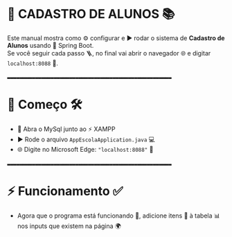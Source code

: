 # 🏫 CADASTRO DE ALUNOS 📚

Este manual mostra como ⚙️ configurar e ▶️ rodar o sistema de __Cadastro de Alunos__ usando 🚀 Spring Boot.  
Se você seguir cada passo 🪜, no final vai abrir o navegador 🌐 e digitar `localhost:8088` 🎯.  

`▂▂▂▂▂▂▂▂▂▂▂▂▂▂▂▂▂▂▂▂▂▂▂▂▂▂▂▂▂▂▂▂▂▂▂▂▂▂▂▂▂▂▂▂▂▂▂▂▂▂▂▂▂`

# 🚀 Começo 🛠️

- 🐬 Abra o MySql junto ao ⚡ XAMPP  
- ▶️ Rode o arquivo `AppEscolaApplication.java` 💻  
- 🌐 Digite no Microsoft Edge: `"localhost:8088"` 🎯  

`▂▂▂▂▂▂▂▂▂▂▂▂▂▂▂▂▂▂▂▂▂▂▂▂▂▂▂▂▂▂▂▂▂▂▂▂▂▂▂▂▂▂▂▂▂▂▂▂▂▂▂▂▂`

# ⚡ Funcionamento ✅

- Agora que o programa está funcionando 🎉, adicione itens 📝 à tabela 📊 nos inputs que existem na página 🌍
